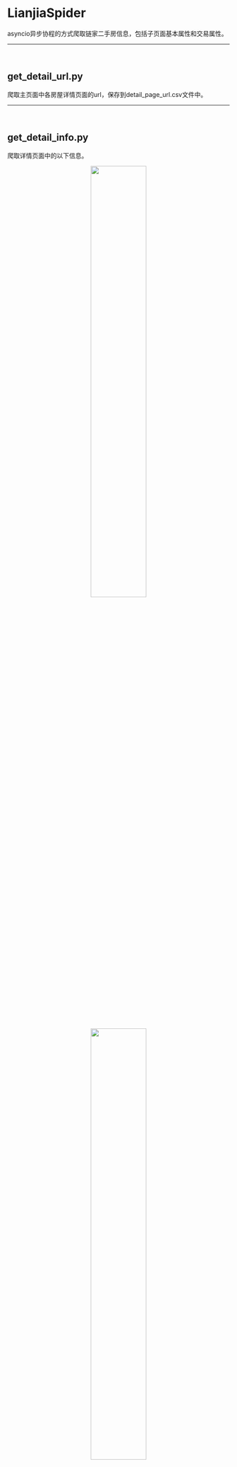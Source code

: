 # LianjiaSpider
asyncio异步协程的方式爬取链家二手房信息，包括子页面基本属性和交易属性。

---
<br>

## get_detail_url.py
爬取主页面中各房屋详情页面的url，保存到detail_page_url.csv文件中。

---
<br>

## get_detail_info.py
爬取详情页面中的以下信息。
<center><img src="https://img-blog.csdnimg.cn/20210530142749561.png?x-oss-process=image/watermark,type_ZmFuZ3poZW5naGVpdGk,shadow_10,text_aHR0cHM6Ly9ibG9nLmNzZG4ubmV0L3FxXzQzOTY1NzA4,size_16,color_FFFFFF,t_70" width=50%></center>
<center><img src="https://img-blog.csdnimg.cn/20210530142957853.png?x-oss-process=image/watermark,type_ZmFuZ3poZW5naGVpdGk,shadow_10,text_aHR0cHM6Ly9ibG9nLmNzZG4ubmV0L3FxXzQzOTY1NzA4,size_16,color_FFFFFF,t_70" width=50%></center>
将爬取的房屋信息保存到house_info.csv中。

